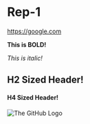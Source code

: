 # Rep-1

<https://google.com>

**This is BOLD!**

_This is italic!_

## H2 Sized Header!

#### H4 Sized Header!

![The GitHub Logo](https://upload.wikimedia.org/wikipedia/commons/thumb/9/91/Octicons-mark-github.svg/1200px-Octicons-mark-github.svg.png)
